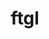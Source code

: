 ---
title: "ftgl"
layout: cache
categories: [package, develop]
meta: {"compilers": ["gcc@11.4.0"], "num_specs": 12, "num_specs_by_stack": {"hep": 12, "root": 12}, "oss": ["ubuntu22.04"], "platforms": ["linux"], "stacks": ["hep", "root"], "targets": ["x86_64_v3"], "versions": ["2.4.0"]}
spec_details: [{"compiler": "gcc@11.4.0", "hash": "2hhldwugnoc645qg5g3h2asnkuv772rc", "os": "ubuntu22.04", "platform": "linux", "size": "-", "stacks": ["hep", "root"], "target": "x86_64_v3", "variants": ["build_system=cmake", "build_type=Release", "generator=make", "~ipo", "patches:=001908e", "+shared"], "versions": ["2.4.0"]}, {"compiler": "gcc@11.4.0", "hash": "5enewo76j2gkyn6kodvh42uuk4wet5pn", "os": "ubuntu22.04", "platform": "linux", "size": "-", "stacks": ["hep", "root"], "target": "x86_64_v3", "variants": ["build_system=cmake", "build_type=Release", "generator=make", "~ipo", "patches:=001908e", "+shared"], "versions": ["2.4.0"]}, {"compiler": "gcc@11.4.0", "hash": "6j6gu6w5rkkg4hfvuly72ktcss6icala", "os": "ubuntu22.04", "platform": "linux", "size": "-", "stacks": ["hep", "root"], "target": "x86_64_v3", "variants": ["build_system=cmake", "build_type=Release", "generator=make", "~ipo", "patches:=001908e", "+shared"], "versions": ["2.4.0"]}, {"compiler": "gcc@11.4.0", "hash": "ct5uslttjpdrmx467q7b3uvwaqezpuob", "os": "ubuntu22.04", "platform": "linux", "size": "-", "stacks": ["hep", "root"], "target": "x86_64_v3", "variants": ["build_system=cmake", "build_type=Release", "generator=make", "~ipo", "patches:=001908e", "+shared"], "versions": ["2.4.0"]}, {"compiler": "gcc@11.4.0", "hash": "eggvuchhk6y73bhuv4d2oc2armhdsr6r", "os": "ubuntu22.04", "platform": "linux", "size": "-", "stacks": ["hep", "root"], "target": "x86_64_v3", "variants": ["build_system=cmake", "build_type=Release", "generator=make", "~ipo", "patches:=001908e", "+shared"], "versions": ["2.4.0"]}, {"compiler": "gcc@11.4.0", "hash": "jgvushyynubky7lpgeyrg5b3a2gs5244", "os": "ubuntu22.04", "platform": "linux", "size": "-", "stacks": ["hep", "root"], "target": "x86_64_v3", "variants": ["build_system=cmake", "build_type=Release", "generator=make", "~ipo", "patches:=001908e", "+shared"], "versions": ["2.4.0"]}, {"compiler": "gcc@11.4.0", "hash": "lfzvhnbmnmb6ne5k6xdv5w44go6emrn5", "os": "ubuntu22.04", "platform": "linux", "size": "-", "stacks": ["hep", "root"], "target": "x86_64_v3", "variants": ["build_system=cmake", "build_type=Release", "generator=make", "~ipo", "patches:=001908e", "+shared"], "versions": ["2.4.0"]}, {"compiler": "gcc@11.4.0", "hash": "nmfnq3nhqibnqs6gbpqzxfgmoaxgnyvv", "os": "ubuntu22.04", "platform": "linux", "size": "-", "stacks": ["hep", "root"], "target": "x86_64_v3", "variants": ["build_system=cmake", "build_type=Release", "generator=make", "~ipo", "patches:=001908e", "+shared"], "versions": ["2.4.0"]}, {"compiler": "gcc@11.4.0", "hash": "opo75v6iebjfrak5t47ink2gu7eur277", "os": "ubuntu22.04", "platform": "linux", "size": "-", "stacks": ["hep", "root"], "target": "x86_64_v3", "variants": ["build_system=cmake", "build_type=Release", "generator=make", "~ipo", "patches:=001908e", "+shared"], "versions": ["2.4.0"]}, {"compiler": "gcc@11.4.0", "hash": "rtzbkfg5j3zkemqmcahp2qsdgk5rzrhg", "os": "ubuntu22.04", "platform": "linux", "size": "-", "stacks": ["hep", "root"], "target": "x86_64_v3", "variants": ["build_system=cmake", "build_type=Release", "generator=make", "~ipo", "patches:=001908e", "+shared"], "versions": ["2.4.0"]}, {"compiler": "gcc@11.4.0", "hash": "uykjhceboqxujenir6zff3rl7my5ssy5", "os": "ubuntu22.04", "platform": "linux", "size": "-", "stacks": ["hep", "root"], "target": "x86_64_v3", "variants": ["build_system=cmake", "build_type=Release", "generator=make", "~ipo", "patches:=001908e", "+shared"], "versions": ["2.4.0"]}, {"compiler": "gcc@11.4.0", "hash": "zqt3lm6qjc4fxw4ihcjizgtbh3fvkhb4", "os": "ubuntu22.04", "platform": "linux", "size": "-", "stacks": ["hep", "root"], "target": "x86_64_v3", "variants": ["build_system=cmake", "build_type=Release", "generator=make", "~ipo", "patches:=001908e", "+shared"], "versions": ["2.4.0"]}]
---